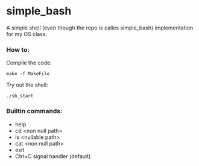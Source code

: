 # simple_bash
A simple shell (even though the repo is calles simple_bash) implementation for my OS class.

### How to:

Compile the code:
```
make -f MakeFile
```

Try out the shell:
```
./sb_start
```

### Builtin commands:
- help
- cd \<non null path>
- ls \<nullable path>
- cat \<non null path>
- exit
- Ctrl+C signal handler (default)


